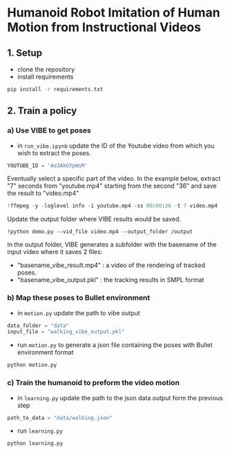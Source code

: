 # Humanoid Robot Imitation of Human Motion from Instructional Videos

## 1. Setup
* clone the repository
* install requirements

```bash
pip install -r requirements.txt
```

## 2. Train a policy

### a) Use VIBE to get poses 
* in `run_vibe.ipynb` update the ID of the Youtube video from which you wish to extract the poses.

```python
YOUTUBE_ID = 'Ae3AkGYpWsM'
```
Eventually select a specific part of the video. In the example below, extract "7" seconds  from "youtube.mp4" starting from the second "36" and save the result to "video.mp4" 

```python
!ffmpeg -y -loglevel info -i youtube.mp4 -ss 00:00:36 -t 7 video.mp4

```
Update the output folder where VIBE results would be saved. 
```
!python demo.py --vid_file video.mp4 --output_folder /output
```
In the output folder, VIBE  generates a  subfolder with the basename of the input video where it saves 2 files:
- "basename_vibe_result.mp4" : a video of the rendering of tracked poses.
- "basename_vibe_output.pkl" : the tracking results in SMPL format

### b) Map these poses to Bullet environment
* in `motion.py` update the path to vibe output

```python
data_folder = "data"
input_file = "walking_vibe_output.pkl"
```

* run `motion.py` to generate a json file containing the poses with Bullet environment format

```bash
python motion.py
```

### c) Train the humanoid to preform the video motion
* in `learning.py` update the path to the json data output form the previous step

```python
path_to_data = "data/walking.json"
```

* run `learning.py`
```bash
python learning.py
```
